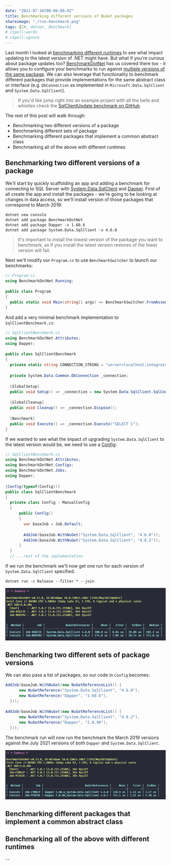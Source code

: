 ```yaml
---
date: "2021-07-16T00:00:00.0Z"
title: Benchmarking different versions of NuGet packages
shareimage: "./run-benchmark.png"
tags: [C#, dotnet, Benchmark]
# cSpell:words
# cSpell:ignore
---
```


Last month I looked at [benchmarking different runtimes] to see what impact updating to the latest version of .NET might have. But what if you're curious about package updates too? [BenchmarkDotNet] has us covered there too - it allows you to configure your benchmarks to run against [multiple versions of the same package]. We can also leverage that functionality to benchmark different packages that provide implementations for the same abstract class or interface (e.g. `DbConnection` as implemented in `Microsoft.Data.SqlClient` and `System.Data.SqlClient`).

> If you'd like jump right into an example project with all the bells and whistles check the [SqlClientUpdate benchmark on GitHub].

The rest of this post will walk through:

- Benchmarking two different versions of a package
- Benchmarking different sets of package
- Benchmarking different packages that implement a common abstract class
- Benchmarking all of the above with different runtimes

## Benchmarking two different versions of a package

We'll start by quickly scaffolding an app and adding a benchmark for connecting to SQL Server with [System.Data.SqlClient] and [Dapper]. First of all create the app and install the packages - we're going to be looking at changes in data access, so we'll install version of those packages that correspond to March 2019:

```shell
dotnet new console
dotnet add package BenchmarkDotNet
dotnet add package Dapper -v 1.60.6
dotnet add package System.Data.SqlClient -v 4.6.0
```

> It's important to install the lowest version of the package you want to benchmark, as if you install the latest version restores of the lower version will fail.

Next we'll modify our `Program.cs` to use `BenchmarkSwitcher` to launch our benchmarks:

```csharp
// Program.cs
using BenchmarkDotNet.Running;

public class Program
{
  public static void Main(string[] args) => BenchmarkSwitcher.FromAssemblies(new[] { typeof(Program).Assembly }).Run(args);
}
```

And add a very minimal benchmark implementation to `SqlClientBenchmark.cs`:

```csharp
// SqlClientBenchmark.cs
using BenchmarkDotNet.Attributes;
using Dapper;

public class SqlClientBenchmark
{
  private static string CONNECTION_STRING = "server=localhost;integrated security=sspi";

  private System.Data.Common.DbConnection _connection;

  [GlobalSetup]
  public void Setup() => _connection = new System.Data.SqlClient.SqlConnection(CONNECTION_STRING);

  [GlobalCleanup]
  public void Cleanup() => _connection.Dispose();

  [Benchmark]
  public void Execute() => _connection.Execute("SELECT 1");
}
```

If we wanted to see what the impact of upgrading `System.Data.SqlClient` to the latest version would be, we need to use a [Config][benchmarkdotnet configs]:

```csharp
// SqlClientBenchmark.cs
using BenchmarkDotNet.Attributes;
using BenchmarkDotNet.Configs;
using BenchmarkDotNet.Jobs;
using Dapper;

[Config(typeof(Config))]
public class SqlClientBenchmark
{
  private class Config : ManualConfig
  {
      public Config()
      {
        var baseJob = Job.Default;

        AddJob(baseJob.WithNuGet("System.Data.SqlClient", "4.6.0"));
        AddJob(baseJob.WithNuGet("System.Data.SqlClient", "4.8.2"));
      }
  }
  // ...rest of the implementation
```

If we run the benchmark we'll now get one run for each version of `System.Data.SqlClient` specified.

```shell
dotnet run -c Release --filter * --join
```

![Two versions of a single package](./two-versions-single-package.png)

## Benchmarking two different sets of package versions

We can also pass a list of packages, so our code in `Config` becomes:

```csharp
AddJob(baseJob.WithNuGet(new NuGetReferenceList() {
      new NuGetReference("System.Data.SqlClient", "4.6.0"),
      new NuGetReference("Dapper", "1.60.6"),
  }));

AddJob(baseJob.WithNuGet(new NuGetReferenceList() {
      new NuGetReference("System.Data.SqlClient", "4.8.2"),
      new NuGetReference("Dapper", "2.0.90"),
  }));
```

The benchmark run will now run the benchmark the March 2019 versions against the July 2021 versions of both `Dapper` and `System.Data.SqlClient`.

![Benchmark comparing multiple packages](./comparing-multiple-packages.png)

## Benchmarking different packages that implement a common abstract class

## Benchmarking all of the above with different runtimes

--

[benchmarking different runtimes]: /blog/2021/06/run-benchmarks-using-multiple-runtimes-with-benchmarkdotnet/
[benchmarkdotnet]: https://benchmarkdotnet.org/
[multiple versions of the same package]: https://benchmarkdotnet.org/articles/samples/IntroNuGet.html
[sqlclientupdate benchmark on github]: https://github.com/taddison/dotnet-sql-benchmarks/tree/main/src/SqlClientUpdate
[system.data.sqlclient]: https://www.nuget.org/packages/System.Data.SqlClient/
[dapper]: https://www.nuget.org/packages/Dapper
[benchmarkdotnet configs]: https://benchmarkdotnet.org/articles/configs/configs.html
